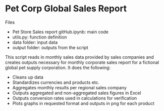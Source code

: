 # Pet Corp Global Sales Report

Files
- Pet Store Sales report gitHub.ipynb: main code
- utils.py: function definition
- data folder: input data
- output folder: outputs from the script

This script reads in monthly sales data provided by sales companies and creates outputs necessary for monthly corporate sales report for a fictional global pet supply corporation.  It does the following:

- Cleans up data
- Standardizes currencies and products etc. 
- Aggregates monthly results per regional sales company
- Outputs aggregated and non-aggregated sales figures in Excel
- Outputs conversion rates used in calculations for verification
- Plots graphs in requested format and outputs in png for each product
